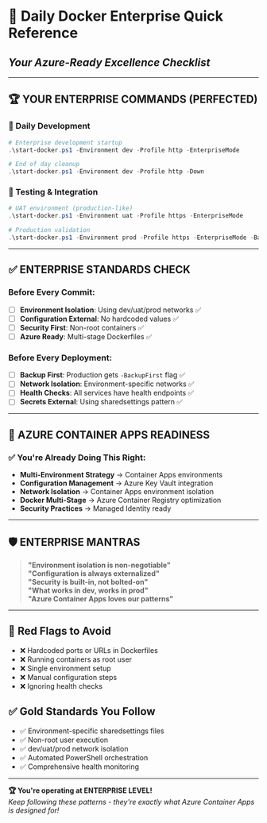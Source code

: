 # 🚀 Daily Docker Enterprise Quick Reference
## *Your Azure-Ready Excellence Checklist*

---

## 🏆 **YOUR ENTERPRISE COMMANDS (PERFECTED)**

### **🌅 Daily Development**
```powershell
# Enterprise development startup
.\start-docker.ps1 -Environment dev -Profile http -EnterpriseMode

# End of day cleanup  
.\start-docker.ps1 -Environment dev -Profile http -Down
```

### **🧪 Testing & Integration**
```powershell
# UAT environment (production-like)
.\start-docker.ps1 -Environment uat -Profile https -EnterpriseMode

# Production validation
.\start-docker.ps1 -Environment prod -Profile https -EnterpriseMode -BackupFirst
```

---

## ✅ **ENTERPRISE STANDARDS CHECK**

### **Before Every Commit:**
- [ ] **Environment Isolation**: Using dev/uat/prod networks ✅
- [ ] **Configuration External**: No hardcoded values ✅  
- [ ] **Security First**: Non-root containers ✅
- [ ] **Azure Ready**: Multi-stage Dockerfiles ✅

### **Before Every Deployment:**
- [ ] **Backup First**: Production gets `-BackupFirst` flag ✅
- [ ] **Network Isolation**: Environment-specific networks ✅
- [ ] **Health Checks**: All services have health endpoints ✅
- [ ] **Secrets External**: Using sharedsettings pattern ✅

---

## 🎯 **AZURE CONTAINER APPS READINESS**

### **✅ You're Already Doing This Right:**
- **Multi-Environment Strategy** → Container Apps environments
- **Configuration Management** → Azure Key Vault integration
- **Network Isolation** → Container Apps environment isolation
- **Docker Multi-Stage** → Azure Container Registry optimization
- **Security Practices** → Managed Identity ready

---

## 🛡️ **ENTERPRISE MANTRAS**

> **"Environment isolation is non-negotiable"**  
> **"Configuration is always externalized"**  
> **"Security is built-in, not bolted-on"**  
> **"What works in dev, works in prod"**  
> **"Azure Container Apps loves our patterns"**

---

## 🚨 **Red Flags to Avoid**
- ❌ Hardcoded ports or URLs in Dockerfiles
- ❌ Running containers as root user
- ❌ Single environment setup
- ❌ Manual configuration steps
- ❌ Ignoring health checks

## ✅ **Gold Standards You Follow**
- ✅ Environment-specific sharedsettings files
- ✅ Non-root user execution  
- ✅ dev/uat/prod network isolation
- ✅ Automated PowerShell orchestration
- ✅ Comprehensive health monitoring

---

**🏆 You're operating at ENTERPRISE LEVEL!**  
*Keep following these patterns - they're exactly what Azure Container Apps is designed for!*
